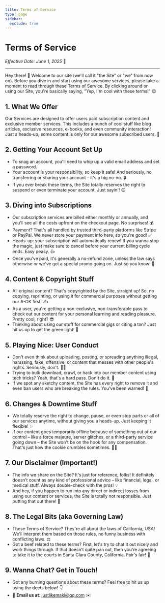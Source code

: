 ```yaml
---
title: Terms of Service
type: page
sidebar:
  exclude: true
---
```

# Terms of Service

*Effective Date: June 1, 2025* 📅

---

Hey there! 👋 Welcome to our site (we'll call it "the Site" or "we" from now on). Before you dive in and start using our awesome services, please take a moment to read through these Terms of Service. By clicking around or using our Site, you're basically saying, "Yep, I'm cool with these terms!" 😉

## 1. What We Offer
Our Services are designed to offer users paid subscription content and exclusive member services. This includes a bunch of cool stuff like blog articles, exclusive resources, e-books, and even community interaction! Just a heads-up, some content is only for our awesome subscribed users. 🌟

## 2. Getting Your Account Set Up
- To snag an account, you'll need to whip up a valid email address and set a password.
- Your account is your responsibility, so keep it safe! And seriously, no transferring or sharing your account – it's a big no-no. 🔒
- If you ever break these terms, the Site totally reserves the right to suspend or even terminate your account. Just sayin'! 😉

## 3. Diving into Subscriptions
- Our subscription services are billed either monthly or annually, and you'll see all the costs upfront on the checkout page. No surprises! 💰
- Payment? That's all handled by trusted third-party platforms like Stripe or PayPal. We never store your payment info here, so you're good! ✅
- Heads-up: your subscription will automatically renew! If you wanna stop the magic, just make sure to cancel before your current billing cycle ends. Easy peasy. 👍
- Once you've paid, it's generally a no-refund zone, unless the law says otherwise or we've got a special promo going on. Just so you know! 🚫

## 4. Content & Copyright Stuff
- All original content? That's copyrighted by the Site, straight up! So, no copying, reprinting, or using it for commercial purposes without getting our A-OK first. ✍️
- As a user, you're getting a non-exclusive, non-transferable pass to check out our content for your personal learning and reading pleasure. Pretty cool, right? 😎
- Thinking about using our stuff for commercial gigs or citing a ton? Just hit us up to get the green light! 📧

## 5. Playing Nice: User Conduct
- Don't even think about uploading, posting, or spreading anything illegal, harassing, fake, offensive, or content that messes with other people's rights. Seriously, don't. 🙅‍♀️
- Trying to bulk download, crawl, or hack into our member content using tech tricks? Yeah, that's a hard pass. Don't do it. 🚫
- If we spot any sketchy content, the Site has every right to remove it and even ban users who are breaking the rules. You've been warned! 🔨

## 6. Changes & Downtime Stuff
- We totally reserve the right to change, pause, or even stop parts or all of our services anytime, without giving you a heads-up. Just keeping it flexible! ✨
- If our content goes temporarily offline because of something out of our control – like a force majeure, server glitches, or a third-party service going down – the Site won't be on the hook for any compensation. That's just how the cookie crumbles sometimes. 🤷‍♀️

## 7. Our Disclaimer (Important!)
- The info we share on the Site? It's just for reference, folks! It definitely doesn't count as any kind of professional advice – like financial, legal, or medical stuff. Always double-check with the pros! 💡
- And hey, if you happen to run into any direct or indirect losses from using our content or services, the Site is totally not responsible. Just putting that out there! 🙏

## 8. The Legal Bits (aka Governing Law)
- These Terms of Service? They're all about the laws of California, USA! We'll interpret them based on those rules, no funny business with conflicting laws. ⚖️
- Got a beef related to these terms? First, let's try to chat it out nicely and work things through. If that doesn't quite pan out, then you're agreeing to take it to the courts in Santa Clara County, California. Fair's fair! 🤝

## 9. Wanna Chat? Get in Touch!
- Got any burning questions about these terms? Feel free to hit us up using the deets below! 👇
- 📧 **Email us at**: [justlikemaki@qq.com](mailto:justlikemaki@qq.com) ✉️